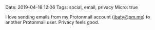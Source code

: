 Date: 2019-04-18 12:06
Tags: social, email, privacy
Micro: true

I love sending emails from my Protonmail account (jbaty@pm.me) to another Protonmail user. Privacy feels good.